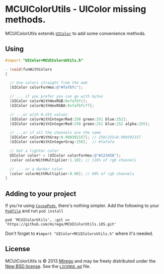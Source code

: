 # MCUIColorUtils - UIColor missing methods.

MCUIColorUtils extends [`UIColor`](http://developer.apple.com/library/ios/#documentation/UIKit/Reference/UIColor_Class/Reference/Reference.html) to add some convenience methods.

## Using

```objective-c
#import "UIColor+MCUIColorsUtils.h"

- (void)funWithColors
{

  // Use colors straight from the web
  [UIColor colorForHex:@"#fafbfc"];

  // ... if you prefer you can go with bytes
  [UIColor colorWithHexRGB:0xfafbfc];
  [UIColor colorWithHexRGBA:0xfafbfcff];

  // ...or with 0-255 values
  [UIColor colorWithIntegerRed:250 green:251 blue:252];
  [UIColor colorWithIntegerRed:250 green:251 blue:252 alpha:255];

  // ...or if all the channels are the same
  [UIColor colorWithGray:0.980392157]; // 250/255=0.980392157
  [UIColor colorWithIntegerGray:250];  // #fafafa

  // Get a lighter color
  UIColor color* = [UIColor colorForHex:@"#123456"];
  [color colorWithMultiplier:1.10]; // 110% of rgb channels

  // ... or a darker color
  [color colorWithMultiplier:0.90]; // 90% of rgb channels
}
```


## Adding to your project

If you're using [`CocoaPods`](http://cocoapods.org/), there's nothing simpler. Add the following to your [`Podfile`](http://docs.cocoapods.org/podfile.html) and run `pod install`

```
pod 'MCUIColorUtils', :git => 'https://github.com/mirego/MCUIColorUtils.iOS.git'
```

Don't forget to `#import "UIColor+MCUIColorsUtils.h"` where it's needed.


## License

MCUIColorUtils is © 2013 [Mirego](http://www.mirego.com) and may be freely distributed under the [New BSD license](http://opensource.org/licenses/BSD-3-Clause). See the [`LICENSE.md`](https://github.com/mirego/MCUIColorUtils.iOS/blob/master/LICENSE.md) file.


